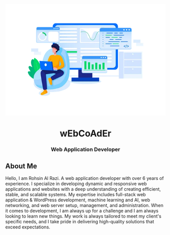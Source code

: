 
<p align="center">
<img align="center" src="https://raw.githubusercontent.com/wEbCoAdEr/wEbCoAdEr/main/1651592.webp" height="350px" ></p>

<h1 align="center">wEbCoAdEr</h1>
<h3 align="center">Web Application Developer</h3>

## About Me
Hello, I am Rohsin Al Razi. A web application developer with over 6 years of experience. I specialize in developing dynamic and responsive web applications and websites with a deep understanding of creating efficient, stable, and scalable systems. My expertise includes full-stack web application & WordPress development, machine learning and AI, web networking, and web server setup, management, and administration. When it comes to development, I am always up for a challenge and I am always looking to learn new things. My work is always tailored to meet my client's specific needs, and I take pride in delivering high-quality solutions that exceed expectations.
